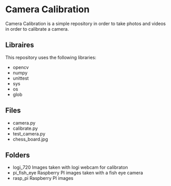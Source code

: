 # Camera Calibration

Camera Calibration is a simple repository in order to take photos and videos in order to calibrate a camera.

## Libraires

This repository uses the following libraries:
- opencv
- numpy
- unittest
- sys
- os
- glob


## Files
- camera.py
- calibrate.py
- test_camera.py
- chess_board.jpg
## Folders
- logi_720
Images taken with logi webcam for calibraton
- pi_fish_eye
Raspberry PI images taken with a fish eye camera
- rasp_pi
Raspberry PI images

